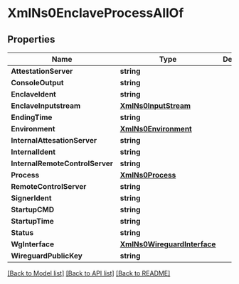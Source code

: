 # XmlNs0EnclaveProcessAllOf

## Properties

Name | Type | Description | Notes
------------ | ------------- | ------------- | -------------
**AttestationServer** | **string** |  | [optional] 
**ConsoleOutput** | **string** |  | [optional] 
**EnclaveIdent** | **string** |  | [optional] 
**EnclaveInputstream** | [**XmlNs0InputStream**](xml_ns0_inputStream.md) |  | [optional] 
**EndingTime** | **string** |  | [optional] 
**Environment** | [**XmlNs0Environment**](xml_ns0_environment.md) |  | [optional] 
**InternalAttesationServer** | **string** |  | [optional] 
**InternalIdent** | **string** |  | [optional] 
**InternalRemoteControlServer** | **string** |  | [optional] 
**Process** | [**XmlNs0Process**](xml_ns0_process.md) |  | [optional] 
**RemoteControlServer** | **string** |  | [optional] 
**SignerIdent** | **string** |  | [optional] 
**StartupCMD** | **string** |  | [optional] 
**StartupTime** | **string** |  | [optional] 
**Status** | **string** |  | [optional] 
**WgInterface** | [**XmlNs0WireguardInterface**](xml_ns0_wireguardInterface.md) |  | [optional] 
**WireguardPublicKey** | **string** |  | [optional] 

[[Back to Model list]](../README.md#documentation-for-models) [[Back to API list]](../README.md#documentation-for-api-endpoints) [[Back to README]](../README.md)


